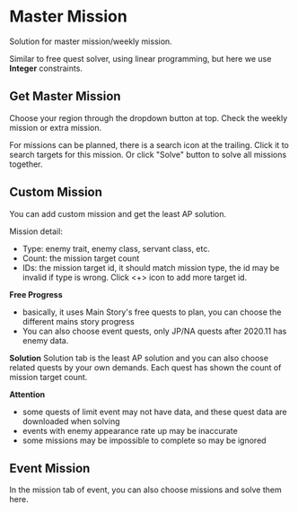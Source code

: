 # Master Mission

Solution for master mission/weekly mission.

Similar to free quest solver, using linear programming, but here we use **Integer** constraints.

## Get Master Mission

Choose your region through the dropdown button at top. Check the weekly mission or extra mission.

For missions can be planned, there is a search icon at the trailing. Click it to search targets for this mission.
Or click "Solve" button to solve all missions together.

## Custom Mission

You can add custom mission and get the least AP solution.

Mission detail:
- Type: enemy trait, enemy class, servant class, etc.
- Count: the mission target count
- IDs: the mission target id, it should match mission type, the id may be invalid if type is wrong. Click <+> icon to add more target id.

**Free Progress**
- basically, it uses Main Story's free quests to plan, you can choose the different mains story progress
- You can also choose event quests, only JP/NA quests after 2020.11 has enemy data.

**Solution**
Solution tab is the least AP solution and you can also choose related quests by your own demands. Each quest has shown the count of mission target count.

**Attention**
- some quests of limit event may not have data, and these quest data are downloaded when solving
- events with enemy appearance rate up may be inaccurate
- some missions may be impossible to complete so may be ignored

## Event Mission

In the mission tab of event, you can also choose missions and solve them here.
